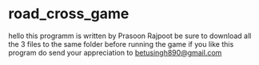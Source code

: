 # road_cross_game
hello this programm is written by Prasoon Rajpoot 
be sure to download all the 3 files to the same folder before running the game
if you like this program do send your appreciation to betusingh890@gmail.com
